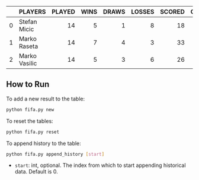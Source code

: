 |    | PLAYERS       |   PLAYED |   WINS |   DRAWS |   LOSSES |   SCORED |   CONCEDED |   POINTS |
|---:|:--------------|---------:|-------:|--------:|---------:|---------:|-----------:|---------:|
|  0 | Stefan Micic  |       14 |      5 |       1 |        8 |       18 |         23 |       16 |
|  1 | Marko Raseta  |       14 |      7 |       4 |        3 |       33 |         24 |       25 |
|  2 | Marko Vasilic |       14 |      5 |       3 |        6 |       26 |         27 |       18 |
## How to Run

To add a new result to the table:

```bash
python fifa.py new
```

To reset the tables:

```bash
python fifa.py reset
```

To append history to the table:

```bash
python fifa.py append_history [start]
```

- `start`: int, optional. The index from which to start appending historical data. Default is 0.
        